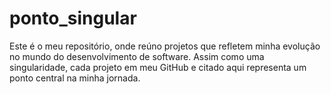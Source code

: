 # ponto_singular
Este é o meu repositório, onde reúno projetos que refletem minha evolução no mundo do desenvolvimento de software. Assim como uma singularidade, cada projeto em meu GitHub e citado aqui representa um ponto central na minha jornada.
